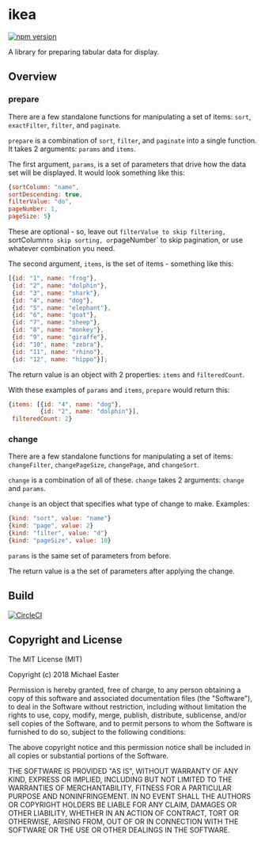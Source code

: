 # ikea

[![npm version](https://badge.fury.io/js/ikea-alpha.svg)](https://badge.fury.io/js/ikea)

A library for preparing tabular data for display.

## Overview

### prepare

There are a few standalone functions for manipulating a set of items: `sort`, `exactFilter`, `filter`, and `paginate`.

`prepare` is a combination of `sort`, `filter`, and `paginate` into a single function. It takes 2 arguments: `params` and `items`.

The first argument, `params`, is a set of parameters that drive how the data set will be displayed. It would look something like this:

```javascript
{sortColumn: "name",
sortDescending: true,
filterValue: "do",
pageNumber: 1,
pageSize: 5}
```

These are optional - so, leave out `filterValue to skip filtering, `sortColumn` to skip sorting, or `pageNumber` to skip pagination, or use whatever combination you need.

The second argument, `items`, is the set of items - something like this:

```javascript
[{id: "1", name: "frog"},
 {id: "2", name: "dolphin"},
 {id: "3", name: "shark"},
 {id: "4", name: "dog"},
 {id: "5", name: "elephant"},
 {id: "6", name: "goat"},
 {id: "7", name: "sheep"},
 {id: "8", name: "monkey"},
 {id: "9", name: "giraffe"},
 {id: "10", name: "zebra"},
 {id: "11", name: "rhino"},
 {id: "12", name: "hippo"}];
```

The return value is an object with 2 properties: `items` and `filteredCount`.

With these examples of `params` and `items`, `prepare` would return this:

```javascript
{items: [{id: "4", name: "dog"},
         {id: "2", name: "dolphin"}],
 filteredCount: 2}
```

### change

There are a few standalone functions for manipulating a set of items: `changeFilter`, `changePageSize`, `changePage`, and `changeSort`.

`change` is a combination of all of these. `change` takes 2 arguments: `change` and `params`.

`change` is an object that specifies what type of change to make. Examples:

```javascript
{kind: "sort", value: "name"}
{kind: "page", value: 2}
{kind: "filter", value: "d"}
{kind: "pageSize", value: 10}
```

`params` is the same set of parameters from before.

The return value is a the set of parameters after applying the change.

## Build

[![CircleCI](https://circleci.com/gh/mike706574/ikea.svg?style=svg)](https://circleci.com/gh/mike706574/ikea)

## Copyright and License

The MIT License (MIT)

Copyright (c) 2018 Michael Easter

Permission is hereby granted, free of charge, to any person obtaining a copy of this software and associated documentation files (the "Software"), to deal in the Software without restriction, including without limitation the rights to use, copy, modify, merge, publish, distribute, sublicense, and/or sell copies of the Software, and to permit persons to whom the Software is furnished to do so, subject to the following conditions:

The above copyright notice and this permission notice shall be included in all copies or substantial portions of the Software.

THE SOFTWARE IS PROVIDED "AS IS", WITHOUT WARRANTY OF ANY KIND, EXPRESS OR IMPLIED, INCLUDING BUT NOT LIMITED TO THE WARRANTIES OF MERCHANTABILITY, FITNESS FOR A PARTICULAR PURPOSE AND NONINFRINGEMENT. IN NO EVENT SHALL THE AUTHORS OR COPYRIGHT HOLDERS BE LIABLE FOR ANY CLAIM, DAMAGES OR OTHER LIABILITY, WHETHER IN AN ACTION OF CONTRACT, TORT OR OTHERWISE, ARISING FROM, OUT OF OR IN CONNECTION WITH THE SOFTWARE OR THE USE OR OTHER DEALINGS IN THE SOFTWARE.
